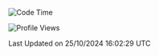<!--START_SECTION:waka-->
![Code Time](http://img.shields.io/badge/Code%20Time-2%2C070%20hrs%2019%20mins-blue)

![Profile Views](http://img.shields.io/badge/Profile%20Views-0-blue)


 Last Updated on 25/10/2024 16:02:29 UTC
<!--END_SECTION:waka-->
